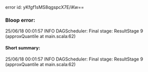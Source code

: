 error id: yKfgf1sMS8qgspcX7E/iKw==
### Bloop error:

25/06/18 00:01:57 INFO DAGScheduler: Final stage: ResultStage 9 (approxQuantile at main.scala:62)
#### Short summary: 

25/06/18 00:01:57 INFO DAGScheduler: Final stage: ResultStage 9 (approxQuantile at main.scala:62)